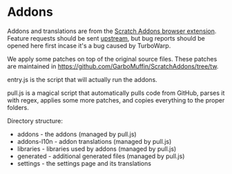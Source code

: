 # Addons

Addons and translations are from the [Scratch Addons browser extension](https://scratchaddons.com/). Feature requests should be sent [upstream](https://github.com/ScratchAddons/ScratchAddons/issues), but bug reports should be opened here first incase it's a bug caused by TurboWarp.

We apply some patches on top of the original source files. These patches are maintained in https://github.com/GarboMuffin/ScratchAddons/tree/tw.

entry.js is the script that will actually run the addons.

pull.js is a magical script that automatically pulls code from GitHub, parses it with regex, applies some more patches, and copies everything to the proper folders.

Directory structure:

 - addons - the addons (managed by pull.js)
 - addons-l10n - addon translations (managed by pull.js)
 - libraries - libraries used by addons (managed by pull.js)
 - generated - additional generated files (managed by pull.js)
 - settings - the settings page and its translations
